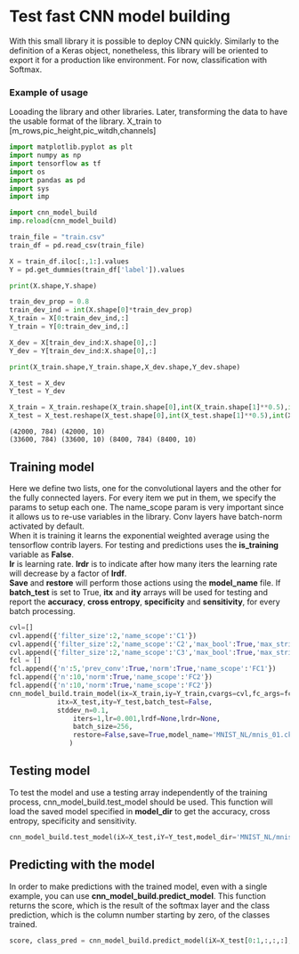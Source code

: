 
# Test fast CNN model building

With this small library it is possible to deploy CNN quickly. Similarly to the definition of a Keras object, nonetheless, this library will be oriented to export it for a production like environment. For now, classification with Softmax.

### Example of usage

Looading the library and other libraries. Later, transforming the data to have the usable format of the library. X_train to [m_rows,pic_height,pic_witdh,channels]


```python
import matplotlib.pyplot as plt
import numpy as np
import tensorflow as tf
import os 
import pandas as pd
import sys
import imp

import cnn_model_build
imp.reload(cnn_model_build)

train_file = "train.csv"
train_df = pd.read_csv(train_file)

X = train_df.iloc[:,1:].values
Y = pd.get_dummies(train_df['label']).values

print(X.shape,Y.shape)

train_dev_prop = 0.8
train_dev_ind = int(X.shape[0]*train_dev_prop)
X_train = X[0:train_dev_ind,:]
Y_train = Y[0:train_dev_ind,:]

X_dev = X[train_dev_ind:X.shape[0],:]
Y_dev = Y[train_dev_ind:X.shape[0],:]

print(X_train.shape,Y_train.shape,X_dev.shape,Y_dev.shape)

X_test = X_dev
Y_test = Y_dev

X_train = X_train.reshape(X_train.shape[0],int(X_train.shape[1]**0.5),int(X_train.shape[1]**0.5),1)
X_test = X_test.reshape(X_test.shape[0],int(X_test.shape[1]**0.5),int(X_test.shape[1]**0.5),1)

```

    (42000, 784) (42000, 10)
    (33600, 784) (33600, 10) (8400, 784) (8400, 10)


## Training model

Here we define two lists, one for the convolutional layers and the other for the fully connected layers. For every item we put in them, we specify the params to setup each one. The name_scope param is very important since it allows us to re-use variables in the library. Conv layers have batch-norm activated by default.   
When it is training it learns the exponential weighted average using the tensorflow contrib layers. For testing and predictions uses the **is_training** variable as **False**.   
**lr** is learning rate. **lrdr** is to indicate after how many iters the learning rate will decrease by a factor of **lrdf**.   
**Save** and **restore** will perform those actions using the **model_name** file. If **batch_test** is set to True, **itx** and **ity** arrays will be used for testing and report the **accuracy**, **cross entropy**, **specificity** and **sensitivity**, for every batch processing.


```python
cvl=[]
cvl.append({'filter_size':2,'name_scope':'C1'})
cvl.append({'filter_size':2,'name_scope':'C2','max_bool':True,'max_strides':[1,2,2,1]})
cvl.append({'filter_size':2,'name_scope':'C3','max_bool':True,'max_strides':[1,2,2,1]})
fcl = []
fcl.append({'n':5,'prev_conv':True,'norm':True,'name_scope':'FC1'})
fcl.append({'n':10,'norm':True,'name_scope':'FC2'})
fcl.append({'n':10,'norm':True,'name_scope':'FC2'})
cnn_model_build.train_model(ix=X_train,iy=Y_train,cvargs=cvl,fc_args=fcl,
            itx=X_test,ity=Y_test,batch_test=False,
            stddev_n=0.1,
                iters=1,lr=0.001,lrdf=None,lrdr=None,
                batch_size=256,
                restore=False,save=True,model_name='MNIST_NL/mnis_01.ckpt'
               )


```

## Testing model

To test the model and use a testing array independently of the training process, cnn_model_build.test_model should be used. This function will load the saved model specified in **model_dir** to get the accuracy, cross entropy, specificity and sensitivity.


```python
cnn_model_build.test_model(iX=X_test,iY=Y_test,model_dir='MNIST_NL/mnis_01.ckpt')
```

## Predicting with the model

In order to make predictions with the trained model, even with a single example, you can use **cnn_model_build.predict_model**. This function returns the score, which is the result of the softmax layer and the class prediction, which is the column number  starting by zero, of the classes trained.


```python
score, class_pred = cnn_model_build.predict_model(iX=X_test[0:1,:,:,:],model_dir='MNIST_NL/mnis_01.ckpt')
```
